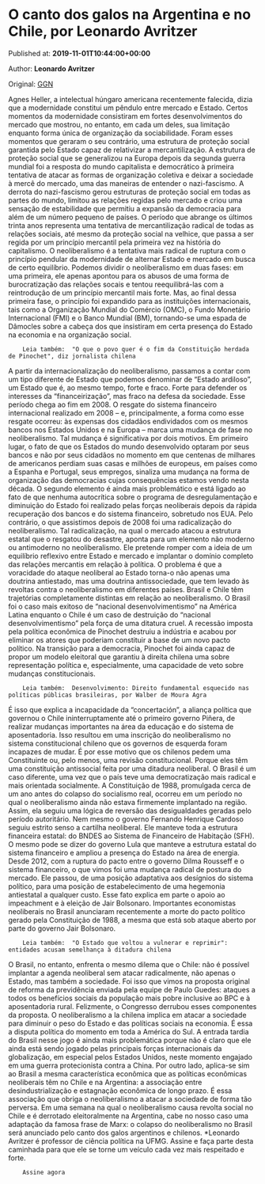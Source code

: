 
# O canto dos galos na Argentina e no Chile, por Leonardo Avritzer

Published at: **2019-11-01T10:44:00+00:00**

Author: **Leonardo Avritzer**

Original: [GGN](https://jornalggn.com.br/artigos/o-canto-dos-galos-na-argentina-e-no-chile-por-leonardo-avritzer/)

Agnes Heller, a intelectual húngaro americana recentemente falecida, dizia que a modernidade constitui um pêndulo entre mercado e Estado. Certos momentos da modernidade consistiram em fortes desenvolvimentos do mercado que mostrou, no entanto, em cada um deles, sua limitação enquanto forma única de organização da sociabilidade. Foram esses momentos que geraram o seu contrário, uma estrutura de proteção social garantida pelo Estado capaz de relativizar a mercantilização.
A estrutura de proteção social que se generalizou na Europa depois da segunda guerra mundial foi a resposta do mundo capitalista e democrático à primeira tentativa de atacar as formas de organização coletiva e deixar a sociedade à mercê do mercado, uma das maneiras de entender o nazi-fascismo. A derrota do nazi-fascismo gerou estruturas de proteção social em todas as partes do mundo, limitou as relações regidas pelo mercado e criou uma sensação de estabilidade que permitiu a expansão da democracia para além de um número pequeno de países.
O período que abrange os últimos trinta anos representa uma tentativa de mercantilização radical de todas as relações sociais, até mesmo da proteção social na velhice, que passa a ser regida por um princípio mercantil pela primeira vez na história do capitalismo. O neoliberalismo é a tentativa mais radical de ruptura com o princípio pendular da modernidade de alternar Estado e mercado em busca de certo equilíbrio.
Podemos dividir o neoliberalismo em duas fases: em uma primeira, ele apenas apontou para os abusos de uma forma de burocratização das relações socais e tentou reequilibrá-las com a reintrodução de um princípio mercantil mais forte. Mas, ao final dessa primeira fase, o princípio foi expandido para as instituições internacionais, tais como a Organização Mundial do Comércio (OMC), o Fundo Monetário Internacional (FMI) e o Banco Mundial (BM), tornando-se uma espada de Dâmocles sobre a cabeça dos que insistiram em certa presença do Estado na economia e na organização social.

        Leia também:  "O que o povo quer é o fim da Constituição herdada de Pinochet", diz jornalista chilena
      
A partir da internacionalização do neoliberalismo, passamos a contar com um tipo diferente de Estado que podemos denominar de “Estado ardiloso”, um Estado que é, ao mesmo tempo, forte e fraco. Forte para defender os interesses da “financeirização”, mas fraco na defesa da sociedade. Esse período chega ao fim em 2008.
O resgate do sistema financeiro internacional realizado em 2008 – e, principalmente, a forma como esse resgate ocorreu: às expensas dos cidadãos endividados com os mesmos bancos nos Estados Unidos e na Europa – marca uma mudança de fase no neoliberalismo. Tal mudança é significativa por dois motivos.
Em primeiro lugar, o fato de que os Estados do mundo desenvolvido optaram por seus bancos e não por seus cidadãos no momento em que centenas de milhares de americanos perdiam suas casas e milhões de europeus, em países como a Espanha e Portugal, seus empregos, sinaliza uma mudança na forma de organização das democracias cujas consequências estamos vendo nesta década.
O segundo elemento é ainda mais problemático e está ligado ao fato de que nenhuma autocrítica sobre o programa de desregulamentação e diminuição do Estado foi realizado pelas forças neoliberais depois da rápida recuperação dos bancos e do sistema financeiro, sobretudo nos EUA. Pelo contrário, o que assistimos depois de 2008 foi uma radicalização do neoliberalismo.
Tal radicalização, na qual o mercado atacou a estrutura estatal que o resgatou do desastre, aponta para um elemento não moderno ou antimoderno no neoliberalismo. Ele pretende romper com a ideia de um equilíbrio reflexivo entre Estado e mercado e implantar o domínio completo das relações mercantis em relação à política. O problema é que a voracidade do ataque neoliberal ao Estado torna-o não apenas uma doutrina antiestado, mas uma doutrina antissociedade, que tem levado às revoltas contra o neoliberalismo em diferentes países.
Brasil e Chile têm trajetórias completamente distintas em relação ao neoliberalismo. O Brasil foi o caso mais exitoso de “nacional desenvolvimentismo” na América Latina enquanto o Chile é um caso de destruição do “nacional desenvolvimentismo” pela força de uma ditatura cruel. A recessão imposta pela política econômica de Pinochet destruiu a indústria e acabou por eliminar os atores que poderiam constituir a base de um novo pacto político. Na transição para a democracia, Pinochet foi ainda capaz de propor um modelo eleitoral que garantiu à direita chilena uma sobre representação política e, especialmente, uma capacidade de veto sobre mudanças constitucionais.

        Leia também:  Desenvolvimento: Direito fundamental esquecido nas políticas públicas brasileiras, por Walber de Moura Agra
      
É isso que explica a incapacidade da “concertación”, a aliança política que governou o Chile ininterruptamente até o primeiro governo Piñera, de realizar mudanças importantes na área da educação e do sistema de aposentadoria. Isso resultou em uma inscrição do neoliberalismo no sistema constitucional chileno que os governos de esquerda foram incapazes de mudar. É por esse motivo que os chilenos pedem uma Constituinte ou, pelo menos, uma revisão constitucional. Porque eles têm uma constituição antissocial feita por uma ditadura neoliberal.
O Brasil é um caso diferente, uma vez que o país teve uma democratização mais radical e mais orientada socialmente. A Constituição de 1988, promulgada cerca de um ano antes do colapso do socialismo real, ocorreu em um período no qual o neoliberalismo ainda não estava firmemente implantado na região. Assim, ela seguiu uma lógica de reversão das desigualdades geradas pelo período autoritário.
Nem mesmo o governo Fernando Henrique Cardoso seguiu estrito senso a cartilha neoliberal. Ele manteve toda a estrutura financeira estatal: do BNDES ao Sistema de Financeiro de Habitação (SFH). O mesmo pode se dizer do governo Lula que manteve a estrutura estatal do sistema financeiro e ampliou a presença do Estado na área de energia. Desde 2012, com a ruptura do pacto entre o governo Dilma Rousseff e o sistema financeiro, o que vimos foi uma mudança radical de postura do mercado.
Ele passou, de uma posição adaptativa aos desígnios do sistema político, para uma posição de estabelecimento de uma hegemonia antiestatal a qualquer custo. Esse fato explica em parte o apoio ao impeachment e à eleição de Jair Bolsonaro. Importantes economistas neoliberais no Brasil anunciaram recentemente a morte do pacto político gerado pela Constituição de 1988, a mesma que está sob ataque aberto por parte do governo Jair Bolsonaro.

        Leia também:  "O Estado que voltou a vulnerar e reprimir": entidades acusam semelhança à ditadura chilena
      
O Brasil, no entanto, enfrenta o mesmo dilema que o Chile: não é possível implantar a agenda neoliberal sem atacar radicalmente, não apenas o Estado, mas também a sociedade. Foi isso que vimos na proposta original de reforma da previdência enviada pela equipe de Paulo Guedes: ataques a todos os benefícios sociais da população mais pobre inclusive ao BPC e à aposentadoria rural. Felizmente, o Congresso derrubou esses componentes da proposta.
O neoliberalismo a la chilena implica em atacar a sociedade para diminuir o peso do Estado e das políticas sociais na economia. É essa a disputa política do momento em toda a América do Sul. A entrada tardia do Brasil nesse jogo é ainda mais problemática porque não é claro que ele ainda está sendo jogado pelas principais forças internacionais da globalização, em especial pelos Estados Unidos, neste momento engajado em uma guerra protecionista contra a China.
Por outro lado, aplica-se sim ao Brasil a mesma característica econômica que as políticas econômicas neoliberais têm no Chile e na Argentina: a associação entre desindustrialização e estagnação econômica de longo prazo. É essa associação que obriga o neoliberalismo a atacar a sociedade de forma tão perversa. Em uma semana na qual o neoliberalismo causa revolta social no Chile e é derrotado eleitoralmente na Argentina, cabe no nosso caso uma adaptação da famosa frase de Marx: o colapso do neoliberalismo no Brasil será anunciado pelo canto dos galos argentinos e chilenos.
*Leonardo Avritzer é professor de ciência política na UFMG.
Assine e faça parte desta caminhada para que ele se torne um veículo cada vez mais respeitado e forte.

        Assine agora
      
